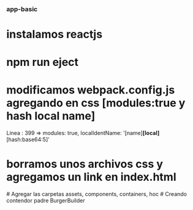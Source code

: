 ### app-basic
# instalamos reactjs
# npm run eject
# modificamos webpack.config.js agregando en css [modules:true y hash local name]
Linea : 399  => modules: true, localIdentName: '[name]__[local]__[hash:base64:5]'
# borramos unos archivos css y agregamos un link en index.html
<link href="https://fonts.googleapis.com/css?family=Open+Sans:400,700" rel="stylesheet">
# Agregar las carpetas assets, components, containers, hoc
# Creando contendor padre BurgerBuilder